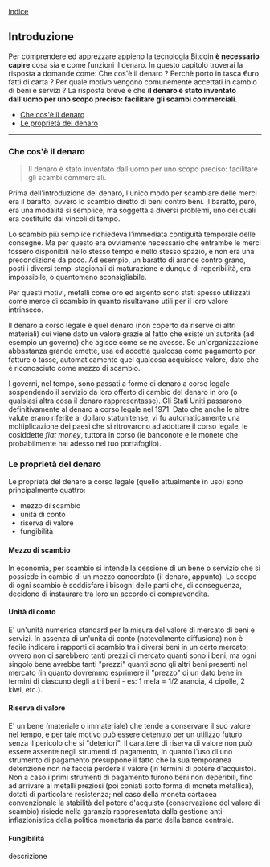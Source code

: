 [indice](README.md)
## Introduzione
Per comprendere ed apprezzare appieno la tecnologia Bitcoin __è necessario capire__ cosa sia e come funzioni il denaro. In questo capitolo troverai la risposta a domande come: Che cos'è il denaro ? Perchè porto in tasca €uro fatti di carta ? Per quale motivo vengono comunemente accettati in cambio di beni e servizi ? La risposta breve è che __il denaro è stato inventato dall'uomo per uno scopo preciso: facilitare gli scambi commerciali__. 

* [Che cos'è il denaro](#denaro)
* [Le proprietà del denaro](#proprieta)
***

### <a name="denaro"></a>Che cos'è il denaro
> Il denaro è stato inventato dall'uomo per uno scopo preciso: facilitare gli scambi commerciali.

Prima dell'introduzione del denaro, l'unico modo per scambiare delle merci era il baratto, ovvero lo scambio diretto di beni contro beni. Il baratto, però, era una modalità sì semplice, ma soggetta a diversi problemi, uno dei quali era costituito dai vincoli di tempo.

Lo scambio più semplice richiedeva l'immediata contiguità temporale delle consegne. Ma per questo era ovviamente necessario che entrambe le merci fossero disponibili nello stesso tempo e nello stesso spazio, e non era una precondizione da poco. Ad esempio, un baratto di arance contro grano, posti i diversi tempi stagionali di maturazione e dunque di reperibilità, era impossibile, o quantomeno sconsigliabile. 

Per questi motivi, metalli come oro ed argento sono stati spesso utilizzati come merce di scambio in quanto risultavano utili per il loro valore intrinseco.

Il denaro a corso legale è quel denaro (non coperto da riserve di altri materiali) cui viene dato un valore grazie al fatto che esiste un'autorità (ad esempio un governo) che agisce come se ne avesse. Se un'organizzazione abbastanza grande emette, usa ed accetta qualcosa come pagamento per fatture o tasse, automaticamente quel qualcosa acquisisce valore, dato che è riconosciuto come mezzo di scambio.

I governi, nel tempo, sono passati a forme di denaro a corso legale sospendendo il servizio da loro offerto di cambio del denaro in oro (o qualsiasi altra cosa il denaro rappresentasse). Gli Stati Uniti passarono definitivamente al denaro a corso legale nel 1971. Dato che anche le altre valute erano riferite al dollaro statunitense, vi fu automaticamente una moltiplicazione dei paesi che si ritrovarono ad adottare il corso legale, le cosiddette _fiat money_, tuttora in corso (le banconote e le monete che probabilmente hai adesso nel tuo portafoglio).

### <a name="proprieta"></a>Le proprietà del denaro

Le proprietà del denaro a corso legale (quello attualmente in uso) sono principalmente quattro:
* mezzo di scambio
* unità di conto
* riserva di valore
* fungibilità

#### Mezzo di scambio
In economia, per scambio si intende la cessione di un bene o servizio che si possiede in cambio di un mezzo concordato (il denaro, appunto). Lo scopo di ogni scambio è soddisfare i bisogni delle parti che, di conseguenza, decidono di instaurare tra loro un accordo di compravendita. 

#### Unità di conto
E' un'unità numerica standard per la misura del valore di mercato di beni e servizi.
In assenza di un'unità di conto (notevolmente diffusiona) non è facile indicare i rapporti di scambio tra i diversi beni in un certo mercato; ovvero non ci sarebbero tanti prezzi di mercato quanti sono i beni, ma ogni singolo bene avrebbe tanti "prezzi" quanti sono gli altri beni presenti nel mercato (in quanto dovremmo esprimere il "prezzo" di un dato bene in termini di ciascuno degli altri beni - es: 1 mela = 1/2 arancia, 4 cipolle, 2 kiwi, etc.).

#### Riserva di valore
E' un bene (materiale o immateriale) che tende a conservare il suo valore nel tempo, e per tale motivo può essere detenuto per un utilizzo futuro senza il pericolo che si "deteriori". Il carattere di riserva di valore non può essere assente negli strumenti di pagamento, in quanto l'uso di uno strumento di pagamento presuppone il fatto che la sua temporanea detenzione non ne faccia perdere il valore (in termini di potere d'acquisto). Non a caso i primi strumenti di pagamento furono beni non deperibili, fino ad arrivare ai metalli preziosi (poi coniati sotto forma di moneta metallica), dotati di particolare resistenza; nel caso della moneta cartacea convenzionale la stabilità del potere d'acquisto (conservazione del valore di scambio) risiede nella garanzia rappresentata dalla gestione anti-inflazionistica della politica monetaria da parte della banca centrale.

#### Fungibilità
descrizione
